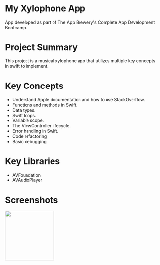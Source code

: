 # My Xylophone App
App developed as part of The App Brewery's Complete App Development Bootcamp.

# Project Summary
This project is a musical xylophone app that utilizes multiple key concepts in swift to implement.

# Key Concepts
- Understand Apple documentation and how to use StackOverflow.
- Functions and methods in Swift.
- Data types.
- Swift loops.
- Variable scope.
- The ViewController lifecycle.
- Error handling in Swift.
- Code refactoring
- Basic debugging

# Key Libraries
- AVFoundation
- AVAudioPlayer

# Screenshots
<p float="left">
  <img src="https://github.com/user-attachments/assets/b32fdb13-2b36-49f7-9688-003b02ce47b1" width="160" /> 
</p>
